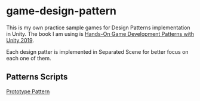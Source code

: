 # game-design-pattern
This is my own practice sample games for Design Patterns implementation in Unity.
The book I am using is [Hands-On Game Development Patterns with Unity 2019](https://www.amazon.com/Hands-Development-Patterns-Unity-industry-standard/dp/1789349338).

Each design patter is implemented in Separated Scene for better focus on each one of them.

## Patterns Scripts
[Prototype Pattern](Assets\Scripts\Prototype)

